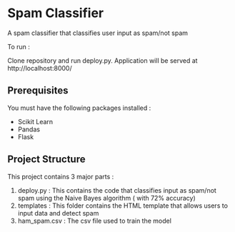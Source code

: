 # Spam Classifier

A spam classifier that classifies user input as spam/not spam

To run :

Clone repository and run deploy.py. Application will be served at http://localhost:8000/

## Prerequisites

You must have the following packages installed :

* Scikit Learn
* Pandas
* Flask

## Project Structure

This project contains 3 major parts :

1. deploy.py : This contains the code that classifies input as spam/not spam using the Naive Bayes algorithm ( with 72% accuracy)
2. templates : This folder contains the HTML template that allows users to input data and detect spam
3. ham_spam.csv : The csv file used to train the model
